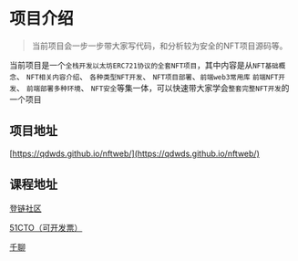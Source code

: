 # 项目介绍
> 当前项目会一步一步带大家写代码，和分析较为安全的NFT项目源码等。

当前项目是一个`全栈开发以太坊ERC721协议的全套NFT项目`，其中内容是从`NFT基础概念`、 `NFT相关内容介绍`、 `各种类型NFT开发`、 `NFT项目部署`、`前端web3常用库` `前端NFT开发`、 `前端部署多种环境`、 `NFT安全`等集一体，可以快速带大家学会`整套完整NFT开发`的一个项目


## 项目地址
[https://qdwds.github.io/nftweb/](https://qdwds.github.io/nftweb/)


## 课程地址
[登链社区](https://learnblockchain.cn/course/31)

[51CTO（可开发票）](https://edu.51cto.com/course/33566.html)

[千聊](https://m.qlchat.com/api/gos?target=%2Fwechat%2Fpage%2Fchannel-intro%3FchannelId%3D2000019546152808%26ch_r%3DshareR1%26shareKey%3D32092306e23644dc8f74d65ceaf42031free%26sourceNo%3Dlink&pre=%2Fwechat%2Fpage%2Flive%2F2000019546239707%3FisBackFromShare%3DY%26wcl%3Dmiddlepage)

